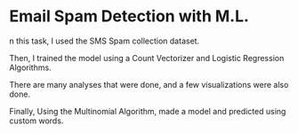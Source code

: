 # Email Spam Detection with M.L.
n this task, I used the SMS Spam collection dataset.

Then, I trained the model using a Count Vectorizer and Logistic Regression Algorithms.

There are many analyses that were done, and a few visualizations were also done.

Finally, Using the Multinomial Algorithm, made a model and predicted using custom words.
